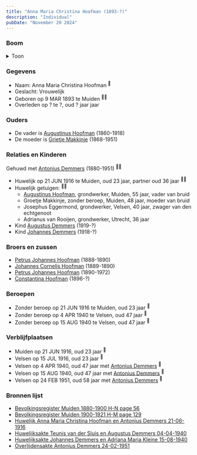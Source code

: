 ```yaml
---
title: "Anna Maria Christina Hoofman (1893-?)"
description: "Individual"
pubDate: "November 20 2024"
---
```


### Boom
<details><summary>Toon</summary>

![test](https://www.plantuml.com/plantuml/svg/dPHHRzem4CVV_IbExSEs1oII598WH0iCM2lHeQtTopGX9t71ZMCZsn525Tzz5t213Mb4oqkSi-_yy_t_yPsnLDko4CJaNAwefWKaDCqNMfKo6ogXD5XDfS4f9YrPyen1odKgs7xCYfNTGC6AX6cp3ndBD5DsisBaf6egg37mHW1We7J6zDEIfxbandIx1UMoruE0R0dv0BFTLeRiCwxwvQ8qbilIm1UbNWeghu0Qk6_Y4m9SZu9nQpp0ocyld8bi2zrEGfFDF57M2jRfWHV1zz4CN-qcJ3IbvVfagSbB8UPKPlDKAsCIXKIOuqVmTVW4Nep9qn9F9P7D0KqqP_QLmPJcUBfNTiI946Sy60MZu1yuVXlwisyLpg7qHHmlXFxp175Q7lnWmfpYT3jhbcLSBgfrFZmyFsBjADnHZIkg0Au5NopjXWcXraYs9QvvZOPRGHp-CU0oCL1DUJuvo24bnQDhJc6urBnIXfu9Wnm7LIzt98Pflsf87DHko2tSLcOvC5abEHhaCoiAzE6H8wvZaA3f58bmK5JspMXHmoCtC1uDBelYUtjHOgzz52Ky5-KFlvyVnWjRTUnr_xYpRGmVSLykSNpJ_FJELxElZkH1BQd4-3b9hV_EaKH8ulylYJFJkoz3ubGz1bmt6wv5Vttl4ghEDNxYtOJM-dMO87TCPdZp_GO0)
</details>

### Gegevens
- Naam: Anna Maria Christina Hoofman <sup><a href="../s00013/" style="text-decoration:none" title="Bevolkingsregister Muiden 1880-1900 H-N page 56">:link:</a></sup>
- Geslacht: Vrouwelijk
- Geboren op 9 MAR 1893 te Muiden <sup><a href="../s00013/" style="text-decoration:none" title="Bevolkingsregister Muiden 1880-1900 H-N page 56">:link:</a><a href="../s00012/" style="text-decoration:none" title="Bevolkingsregister Muiden 1900-1921 H-M page 129">:link:</a></sup>
- Overleden op ? te ?, oud ? jaar jaar 

### Ouders
- De vader is [Augustinus Hoofman](../i00007/) (1860-1918)
- De moeder is [Grietje Makkinje](../i00008/) (1868-1951)

### Relaties en Kinderen

Gehuwd met [Antonius Demmers](../i00019/) (1880-1951) <sup><a href="../s00021/" style="text-decoration:none" title="Huwelijk Anna Maria Christina Hoofman en Antonius Demmers 21-06-1916">:link:</a><a href="../s00298/" style="text-decoration:none" title="Overlijdensakte Antonius Demmers 24-02-1951">:link:</a></sup>
- Huwelijk op 21 JUN 1916 te Muiden, oud 23 jaar, partner oud 36 jaar <sup><a href="../s00021/" style="text-decoration:none" title="Huwelijk Anna Maria Christina Hoofman en Antonius Demmers 21-06-1916">:link:</a><a href="../s00298/" style="text-decoration:none" title="Overlijdensakte Antonius Demmers 24-02-1951">:link:</a></sup>
- Huwelijk getuigen:  <sup><a href="../s00021/" style="text-decoration:none" title="Huwelijk Anna Maria Christina Hoofman en Antonius Demmers 21-06-1916">:link:</a><a href="../s00298/" style="text-decoration:none" title="Overlijdensakte Antonius Demmers 24-02-1951">:link:</a></sup>
  - [Augustinus Hoofman](../i00007/), grondwerker, Muiden, 55 jaar, vader van bruid
  - Groetje Makkinje, zonder beroep, Muiden, 48 jaar, moeder van bruid
  - Josephus Eggermond, grondwerker, Velsen, 40 jaar, zwager van den echtgenoot
  - Adrianus van Rooijen, grondwerker, Utrecht, 36 jaar
- Kind [Augustus Demmers](../i00175/) (1919-?)
- Kind [Johannes Demmers](../i00177/) (1918-?)

### Broers en zussen
- [Petrus Johannes Hoofman](../i00015/) (1888-1890)
- [Johannes Cornelis Hoofman](../i00016/) (1889-1890)
- [Petrus Johannes Hoofman](../i00005/) (1890-1972)
- [Constantina Hoofman](../i00011/) (1896-?)

### Beroepen
- Zonder beroep op 21 JUN 1916 te Muiden, oud 23 jaar <sup><a href="../s00021/" style="text-decoration:none" title="Huwelijk Anna Maria Christina Hoofman en Antonius Demmers 21-06-1916">:link:</a></sup>
- Zonder beroep op 4 APR 1940 te Velsen, oud 47 jaar <sup><a href="../s00270/" style="text-decoration:none" title="Huwelijksakte Teunis van der Sluis en Augustus Demmers 04-04-1940 ">:link:</a></sup>
- Zonder beroep op 15 AUG 1940 te Velsen, oud 47 jaar <sup><a href="../s00277/" style="text-decoration:none" title="Huwelijksakte Johannes Demmers en Adriana Maria Kleine 15-08-1940 ">:link:</a></sup>

### Verblijfplaatsen
- Muiden  op 21 JUN 1916, oud 23 jaar  <sup><a href="../s00021/" style="text-decoration:none" title="Huwelijk Anna Maria Christina Hoofman en Antonius Demmers 21-06-1916">:link:</a></sup>
- Velsen  op 15 JUL 1916, oud 23 jaar  <sup><a href="../s00012/" style="text-decoration:none" title="Bevolkingsregister Muiden 1900-1921 H-M page 129">:link:</a></sup>
- Velsen  op 4 APR 1940, oud 47 jaar met [Antonius Demmers](../i00019/) <sup><a href="../s00270/" style="text-decoration:none" title="Huwelijksakte Teunis van der Sluis en Augustus Demmers 04-04-1940 ">:link:</a></sup>
- Velsen  op 15 AUG 1940, oud 47 jaar met [Antonius Demmers](../i00019/) <sup><a href="../s00277/" style="text-decoration:none" title="Huwelijksakte Johannes Demmers en Adriana Maria Kleine 15-08-1940 ">:link:</a></sup>
- Velsen  op 24 FEB 1951, oud 58 jaar met [Antonius Demmers](../i00019/) <sup><a href="../s00298/" style="text-decoration:none" title="Overlijdensakte Antonius Demmers 24-02-1951">:link:</a></sup>

### Bronnen lijst
- [Bevolkingsregister Muiden 1880-1900 H-N page 56](../s00013/)
- [Bevolkingsregister Muiden 1900-1921 H-M page 129](../s00012/)
- [Huwelijk Anna Maria Christina Hoofman en Antonius Demmers 21-06-1916](../s00021/)
- [Huwelijksakte Teunis van der Sluis en Augustus Demmers 04-04-1940 ](../s00270/)
- [Huwelijksakte Johannes Demmers en Adriana Maria Kleine 15-08-1940 ](../s00277/)
- [Overlijdensakte Antonius Demmers 24-02-1951](../s00298/)